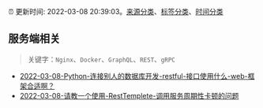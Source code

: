 :alarm_clock: 更新时间: 2022-03-08 20:39:03。[来源分类](../README.md)、[标签分类](../TAGS.md)、[时间分类](../TIMELINE.md)

## 服务端相关


> 关键字：`Nginx`、`Docker`、`GraphQL`、`REST`、`gRPC`



- [2022-03-08-Python-连接别人的数据库开发-restful-接口使用什么-web-框架合适啊？](https://www.v2ex.com/t/838977) 
- [2022-03-08-请教一个使用-RestTemplete-调用服务周期性卡顿的问题](https://www.v2ex.com/t/838954) 